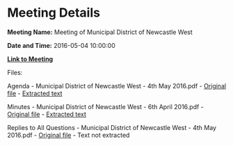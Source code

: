 # Meeting Details

**Meeting Name:** Meeting of Municipal District of Newcastle West

**Date and Time:** 2016-05-04 10:00:00

**[Link to Meeting](https://www.limerick.ie/council/whats-on/meeting-municipal-district-newcastle-west-7)**

Files: 

Agenda - Municipal District of Newcastle West - 4th May 2016.pdf - [Original file](https://www.limerick.ie/sites/default/files/media/documents/2017-06/Agenda%20-%20Municipal%20District%20of%20Newcastle%20West%20-%204th%20May%202016.pdf) - [Extracted text](./Agenda%20-%20Municipal%20District%20of%20Newcastle%20West%20-%204th%20May%202016.md)

Minutes - Municipal District of Newcastle West - 6th April 2016.pdf - [Original file](https://www.limerick.ie/sites/default/files/media/documents/2017-06/Minutes%20-%20Municipal%20District%20of%20Newcastle%20West%20-%206th%20April%202016.pdf) - [Extracted text](./Minutes%20-%20Municipal%20District%20of%20Newcastle%20West%20-%206th%20April%202016.md)

Replies to All Questions - Municipal District of Newcastle West - 4th May 2016.pdf - [Original file](https://www.limerick.ie/sites/default/files/media/documents/2017-06/Replies%20to%20All%20Questions%20-%20Municipal%20District%20of%20Newcastle%20West%20-%204th%20May%202016.pdf) - Text not extracted

